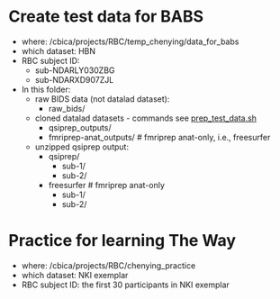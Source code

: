 # Create test data for BABS

* where: /cbica/projects/RBC/temp_chenying/data_for_babs
* which dataset: HBN
* RBC subject ID:
    * sub-NDARLY030ZBG
    * sub-NDARXD907ZJL
* In this folder:
    * raw BIDS data (not datalad dataset):
        * raw_bids/
    * cloned datalad datasets - commands see [prep_test_data.sh](prep_test_data.sh)
        * qsiprep_outputs/
        * fmriprep-anat_outputs/   # fmriprep anat-only, i.e., freesurfer
    * unzipped qsiprep output:
        * qsiprep/
            * sub-1/
            * sub-2/
        * freesurfer  # fmriprep anat-only
            * sub-1/
            * sub-2/

# Practice for learning The Way

* where: /cbica/projects/RBC/chenying_practice
* which dataset: NKI exemplar
* RBC subject ID: the first 30 participants in NKI exemplar
